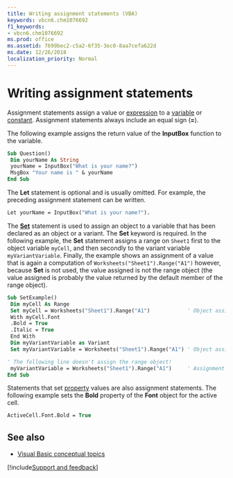 ```yaml
---
title: Writing assignment statements (VBA)
keywords: vbcn6.chm1076692
f1_keywords:
- vbcn6.chm1076692
ms.prod: office
ms.assetid: 7699bec2-c5a2-6f35-3ec0-8aa7cefa622d
ms.date: 12/26/2018
localization_priority: Normal
---
```



# Writing assignment statements

Assignment statements assign a value or [expression](../../Glossary/vbe-glossary.md#expression) to a [variable](../../Glossary/vbe-glossary.md#variable) or [constant](../../Glossary/vbe-glossary.md#constant). Assignment statements always include an equal sign (**=**). 

The following example assigns the return value of the **InputBox** function to the variable.

```vb
Sub Question() 
 Dim yourName As String 
 yourName = InputBox("What is your name?") 
 MsgBox "Your name is " & yourName 
End Sub
```


The **Let** statement is optional and is usually omitted. For example, the preceding assignment statement can be written.

```vb
Let yourName = InputBox("What is your name?"). 

```

The **[Set](../../reference/user-interface-help/set-statement.md)** statement is used to assign an object to a variable that has been declared as an object or a variant. The **Set** keyword is required. In the following example, the **Set** statement assigns a range on `Sheet1` first to the object variable `myCell`, and then secondly to the variant variable `myVariantVariable`. Finally, the example shows an assignment of a value that is again a computation of `Worksheets("Sheet1").Range("A1")` however, because **Set** is not used, the value assigned is not the range object (the value assigned is probably the value returned by the default member of the range object).

```vb
Sub SetExample() 
 Dim myCell As Range 
 Set myCell = Worksheets("Sheet1").Range("A1")            ' Object assignment.
 With myCell.Font 
 .Bold = True 
 .Italic = True 
 End With
 Dim myVariantVariable as Variant
 Set myVariantVariable = Worksheets("Sheet1").Range("A1") ' Object assignment.

' The following line doesn't assign the range object!
 myVariantVariable = Worksheets("Sheet1").Range("A1")     ' Assignment of non-object value.
End Sub
```

Statements that set [property](../../Glossary/vbe-glossary.md#property) values are also assignment statements. The following example sets the **Bold** property of the **Font** object for the active cell.

```vb
ActiveCell.Font.Bold = True 

```

## See also

- [Visual Basic conceptual topics](../../reference/user-interface-help/visual-basic-conceptual-topics.md)

[!include[Support and feedback](~/includes/feedback-boilerplate.md)]

